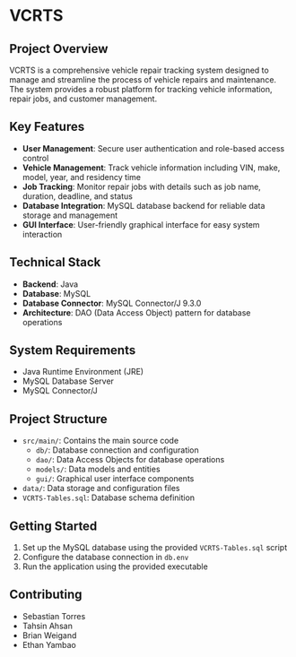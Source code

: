 # VCRTS

## Project Overview

VCRTS is a comprehensive vehicle repair tracking system designed to manage and streamline the process of vehicle repairs and maintenance. The system provides a robust platform for tracking vehicle information, repair jobs, and customer management.

## Key Features

- **User Management**: Secure user authentication and role-based access control
- **Vehicle Management**: Track vehicle information including VIN, make, model, year, and residency time
- **Job Tracking**: Monitor repair jobs with details such as job name, duration, deadline, and status
- **Database Integration**: MySQL database backend for reliable data storage and management
- **GUI Interface**: User-friendly graphical interface for easy system interaction

## Technical Stack

- **Backend**: Java
- **Database**: MySQL
- **Database Connector**: MySQL Connector/J 9.3.0
- **Architecture**: DAO (Data Access Object) pattern for database operations

## System Requirements

- Java Runtime Environment (JRE)
- MySQL Database Server
- MySQL Connector/J

## Project Structure

- `src/main/`: Contains the main source code
  - `db/`: Database connection and configuration
  - `dao/`: Data Access Objects for database operations
  - `models/`: Data models and entities
  - `gui/`: Graphical user interface components
- `data/`: Data storage and configuration files
- `VCRTS-Tables.sql`: Database schema definition

## Getting Started

1. Set up the MySQL database using the provided `VCRTS-Tables.sql` script
2. Configure the database connection in `db.env`
3. Run the application using the provided executable

## Contributing

- Sebastian Torres
- Tahsin Ahsan
- Brian Weigand
- Ethan Yambao
